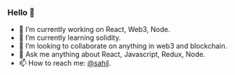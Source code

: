 ### Hello 👋

- 🔭 I’m currently working on React, Web3, Node.
- 🌱 I’m currently learning solidity.
- 👯 I’m looking to collaborate on anything in web3 and blockchain.
- 💬 Ask me anything about React, Javascript, Redux, Node.
- 📫 How to reach me: [@sahil](https://twitter.com/sahil_kashetwar).

<!--
**meanMonk/meanMonk** is a ✨ _special_ ✨ repository because its `README.md` (this file) appears on your GitHub profile.

Here are some ideas to get you started:

- 🔭 I’m currently working on ...
- 🌱 I’m currently learning ...
- 👯 I’m looking to collaborate on ...
- 🤔 I’m looking for help with ...
- 💬 Ask me about ...
- 📫 How to reach me: ...
- 😄 Pronouns: ...
- ⚡ Fun fact: ...
-->
